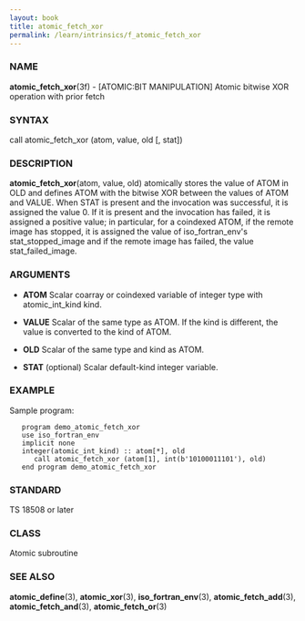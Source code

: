 ```yaml
---
layout: book
title: atomic_fetch_xor
permalink: /learn/intrinsics/f_atomic_fetch_xor
---
```

### NAME

**atomic\_fetch\_xor**(3f) - \[ATOMIC:BIT
MANIPULATION\] Atomic bitwise XOR operation with prior fetch

### SYNTAX

call atomic\_fetch\_xor (atom, value, old \[, stat\])

### DESCRIPTION

**atomic\_fetch\_xor**(atom, value, old) atomically stores the value of
ATOM in OLD and defines ATOM with the bitwise XOR between the values of
ATOM and VALUE. When STAT is present and the invocation was successful,
it is assigned the value 0. If it is present and the invocation has
failed, it is assigned a positive value; in particular, for a coindexed
ATOM, if the remote image has stopped, it is assigned the value of
iso\_fortran\_env's stat\_stopped\_image and if the remote image has
failed, the value stat\_failed\_image.

### ARGUMENTS

  - **ATOM**
    Scalar coarray or coindexed variable of integer type with
    atomic\_int\_kind kind.

  - **VALUE**
    Scalar of the same type as ATOM. If the kind is different, the value
    is converted to the kind of ATOM.

  - **OLD**
    Scalar of the same type and kind as ATOM.

  - **STAT**
    (optional) Scalar default-kind integer variable.

### EXAMPLE

Sample program:

```
   program demo_atomic_fetch_xor
   use iso_fortran_env
   implicit none
   integer(atomic_int_kind) :: atom[*], old
      call atomic_fetch_xor (atom[1], int(b'10100011101'), old)
   end program demo_atomic_fetch_xor
```

### STANDARD

TS 18508 or later

### CLASS

Atomic subroutine

### SEE ALSO

**atomic\_define**(3), **atomic\_xor**(3), **iso\_fortran\_env**(3),
**atomic\_fetch\_add**(3), **atomic\_fetch\_and**(3),
**atomic\_fetch\_or**(3)
